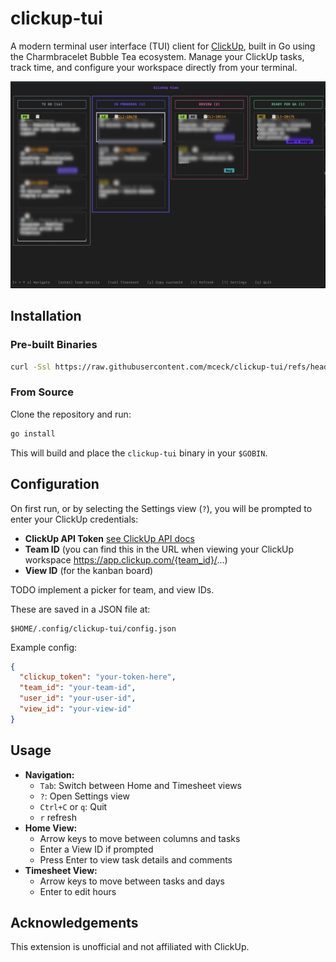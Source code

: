 # clickup-tui

A modern terminal user interface (TUI) client for [ClickUp](https://clickup.com/), built in Go using the Charmbracelet Bubble Tea ecosystem. Manage your ClickUp tasks, track time, and configure your workspace directly from your terminal.

![clickup-tui](./media/screen1.png)

## Installation

### Pre-built Binaries

```sh
curl -Ssl https://raw.githubusercontent.com/mceck/clickup-tui/refs/heads/main/scripts/install.sh | sh
```

### From Source

Clone the repository and run:

```sh
go install
```

This will build and place the `clickup-tui` binary in your `$GOBIN`.

## Configuration

On first run, or by selecting the Settings view (`?`), you will be prompted to enter your ClickUp credentials:

- **ClickUp API Token** [see ClickUp API docs](https://developer.clickup.com/docs/authentication#personal-token)
- **Team ID** (you can find this in the URL when viewing your ClickUp workspace https://app.clickup.com/{team_id}/...)
- **View ID** (for the kanban board)

TODO implement a picker for team, and view IDs.

These are saved in a JSON file at:

```
$HOME/.config/clickup-tui/config.json
```

Example config:

```json
{
  "clickup_token": "your-token-here",
  "team_id": "your-team-id",
  "user_id": "your-user-id",
  "view_id": "your-view-id"
}
```

## Usage

- **Navigation:**
  - `Tab`: Switch between Home and Timesheet views
  - `?`: Open Settings view
  - `Ctrl+C` or `q`: Quit
  - `r` refresh
- **Home View:**
  - Arrow keys to move between columns and tasks
  - Enter a View ID if prompted
  - Press Enter to view task details and comments
- **Timesheet View:**
  - Arrow keys to move between tasks and days
  - Enter to edit hours

## Acknowledgements

This extension is unofficial and not affiliated with ClickUp.
